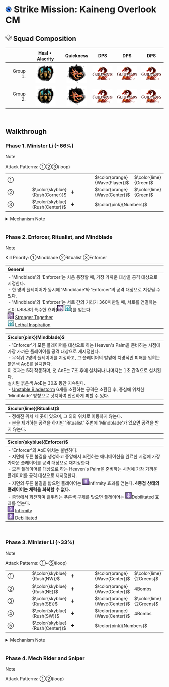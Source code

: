 # <img src="../_image/strike mission/20px-Strike_Mission_(map_icon).png" width="20" height="20" title="Strike Mission" alt=""></img> Strike Mission: Kaineng Overlook CM

## <img src="../_image/squad/Commander_tag_(white).png" width="20" height="20" title="Squad Tag" alt=""></img> Squad Composition
|           | Heal・Alacrity | Quickness | DPS | DPS | DPS |
|----------:|:--------------:|:---------:|:---:|:---:|:---:|
|  Group 1. |<img src="../_image/profession/Mechanist_icon_(highres).png" width="64" height="64" title="Heal Alacrity Mechanist" alt=""></img>|<img src="../_image/profession/Herald_icon_(highres).png" width="64" height="64" title="Quickness Herald" alt=""></img>|<img src="../_image/general/GW2Logo_new.png" width="64" height="45" title="DPS" alt=""></img>|<img src="../_image/general/GW2Logo_new.png" width="64" height="45" title="DPS" alt=""></img>|<img src="../_image/general/GW2Logo_new.png" width="64" height="45" title="DPS" alt=""></img>|
|  Group 2. |<img src="../_image/profession/Mechanist_icon_(highres).png" width="64" height="64" title="Heal Alacrity Mechanist" alt=""></img>|<img src="../_image/profession/Herald_icon_(highres).png" width="64" height="64" title="Quickness Herald" alt=""></img>|<img src="../_image/general/GW2Logo_new.png" width="64" height="45" title="DPS" alt=""></img>|<img src="../_image/general/GW2Logo_new.png" width="64" height="45" title="DPS" alt=""></img>|<img src="../_image/general/GW2Logo_new.png" width="64" height="45" title="DPS" alt=""></img>|

<br>

## Walkthrough

### Phase 1. Minister Li (~66%)
> [!NOTE]
> Attack Patterns: ①②③(loop)

<table style="width: 100%;">
	<tbody>
		<tr>
			<td style="width: 20.0000%;">①
				<br>
			</td>
			<td style="width: 40.0442%;" colspan="2">
				<br>
			</td>
			<td style="width: 20.0000%;">$\color{orange}{Wave(Player)}$
				<br>
			</td>
			<td style="width: 20.0000%;">$\color{lime}{Green}$
				<br>
			</td>
		</tr>
		<tr>
			<td style="width: 20.0000%;">②
				<br>
			</td>
			<td style="width: 20.0000%;">$\color{skyblue}{Rush(Corner)}$
				<br>
			</td>
			<td style="width: 20.0000%;">➕
				<br>
			</td>
			<td style="width: 20.0000%;">$\color{orange}{Wave(Center)}$
				<br>
			</td>
			<td style="width: 20.0000%;">$\color{lime}{Green}$
				<br>
			</td>
		</tr>
		<tr>
			<td style="width: 20.0000%;">③
				<br>
			</td>
			<td style="width: 20.0000%;">$\color{skyblue}{Rush(Center)}$
				<br>
			</td>
			<td style="width: 20.0000%;">➕
				<br>
			</td>
			<td style="width: 40.0442%;" colspan="2">$\color{pink}{Numbers}$
				<br>
			</td>
		</tr>
	</tbody>
</table>
<details>
<summary>Mechanism Note</summary>
<table style="width: 100%;">
	<tbody>
		<tr>
			<td style="width: 50.0000%;">$\color{lime}{Green}$
				<br>
			</td>
			<td style="width: 50.0000%;">무작위 플레이어에게 천천히 줄어드는 AoE가 표시된다.
				<br>AoE가 종료될 때, <strong>최소 3명의 플레이어</strong>가 원 안에 있어야 한다.
				<br>처리에 실패할 경우 모든 플레이어는 큰 피해를 입는다.
				<br>
			</td>
		</tr>
		<tr>
			<td style="width: 50.0000%;">$\color{orange}{DragonSlash&mdash;Wave(DSW)}$
				<br>
			</td>
			<td style="width: 50.0000%;">&#39;Minister Li&#39;는 잠시 후 전방으로 큰 피해를 입히며, <strong>멀리 밀쳐내는 넓은 범위의 공격</strong>을 실행한다.
				<br>모든 플레이어는 &#39;Minister Li&#39;의 뒤에 위치하는 것으로 공격을 피할 수 있다.
				<br>
			</td>
		</tr>
		<tr>
			<td style="width: 50.0000%;">$\color{skyblue}{DragonSlash&mdash;Rush(DSR)}$
				<br>
			</td>
			<td style="width: 50.0000%;">&#39;Minister Li&#39;는 바라보고 있는 위치로 돌진하며, 이동경로에 위치한 플레이어들에게 큰 피해를 입힌다.
				<br>모든 플레이어는 &#39;Minister Li&#39;의 뒤에 위치하거나, 닷지로 공격을 피할 수 있다.
				<br>
			</td>
		</tr>
		<tr>
			<td style="width: 50.0000%;">$\color{pink}{DragonSlash&mdash;Burst(Numbers)}$
				<br>
			</td>
			<td style="width: 50.0000%;"><strong>5명의 플레이어</strong>의 머리 위에 로마 숫자(<img src="../_image/strike mission/kaineng overlook/Target_Order-1_(overhead_icon).png" width="20" height="20" title="1" alt=""></img><img src="../_image/strike mission/kaineng overlook/Target_Order-2_(overhead_icon).png" width="20" height="20" title="2" alt=""></img><img src="../_image/strike mission/kaineng overlook/Target_Order-3_(overhead_icon).png" width="20" height="20" title="3" alt=""></img>) 형식의 1에서 5까지의 표식을 새긴다.
				<br>표식을 받은 플레이어는 화면에 노란색 테두리가 나타나며,
				<br>스쿼드 UI의 아이콘 테두리가 빨간색으로 표시된다. 이것은 모든 플레이어가 확인할 수 있다.
				<br><strong>표식이 나타난 후, 8초 뒤</strong>에 &#39;Minister Li&#39;는 표식이 달린 플레이어에게 오름차순으로 원거리 웨이브를 날린다. 공격을 받은 플레이어는 3초간 <img src="../_image/strike mission/kaineng overlook/Extreme_Vulnerability.png" width="20" height="20" title="Extreme Vulnerability" alt=""></img><a href="https://wiki.guildwars2.com/wiki/Extreme_Vulnerability" target="_blank" rel="noopener noreferrer">Extreme Vulnerability</a> 효과를 받으며, 매우 짧은 시간이 경과한 후에 치명적인 피해량을 가진 작은 붉은 웅덩이를 남긴다.
				<br><strong>붉은 웅덩이는 원거리 공격을 회피하더라도 나타난다.</strong>
				<br>
			</td>
		</tr>
	</tbody>
</table>
</details>

<br>

### Phase 2. Enforcer, Ritualist, and Mindblade
> [!NOTE]
> Kill Priority: ①Mindblade ②Ritualist ③Enforcer

|General|
|:-|
|・'Mindblade'와 'Enforcer'는 처음 등장할 때, 가장 가까운 대상을 공격 대상으로 지정한다.<br>・한 명의 플레이어가 동시에 'Mindblade'와 'Enforcer'의 공격 대상으로 지정될 수 있다.<br>・'Mindblade'와 'Enforcer'는 서로 간의 거리가 360미만일 때, 서로를 연결하는 선이 나타나며 특수한 효과(<img src="../_image/strike mission/kaineng overlook/Giant_Growth.png" width="20" height="20" title="Stronger Together" alt=""></img> <img src="../_image/strike mission/kaineng overlook/Crowd_Favor.png" width="20" height="20" title="Lethal Inspiration" alt=""></img>)를 얻는다.<br><img src="../_image/strike mission/kaineng overlook/Giant_Growth.png" width="20" height="20" title="Stronger Together" alt=""></img> [Stronger Together](https://wiki.guildwars2.com/wiki/Stronger_Together)<br><img src="../_image/strike mission/kaineng overlook/Crowd_Favor.png" width="20" height="20" title="Lethal Inspiration" alt=""></img> [Lethal Inspiration](https://wiki.guildwars2.com/wiki/Lethal_Inspiration)|

|$\color{pink}{Mindblade}$|
|:-|
|・'Enforcer'가 모든 플레이어를 대상으로 하는 Heaven's Palm을 준비하는 시점에 가장 가까운 플레이어를 공격 대상으로 재지정한다.<br>・무작위 2명의 플레이어를 지정하고, 그 플레이어의 발밑에 치명적인 피해를 입히는 붉은색 AoE를 설치한다.<br>이 효과는 5회 작동하며, 첫 AoE는 7초 후에 설치되나 나머지는 1초 간격으로 설치된다.<br>설치된 붉은색 AoE는 30초 동안 지속된다.<br>・[Unstable Bladestorm](https://wiki.guildwars2.com/wiki/Unstable_Bladestorm) 6개를 소환하는 공격은 소환된 후, 중심에 위치한 'Mindblade' 방향으로 닷지하여 안전하게 피할 수 있다.|

|$\color{lime}{Ritualist}$|
|:-|
|・정해진 위치 세 곳이 있으며, 그 외의 위치로 이동하지 않는다.<br>・분을 제거하는 공격을 하지만 'Ritualist' 주변에 'Mindblade'가 있으면 공격을 받지 않는다.|

|$\color{skyblue}{Enforcer}$|
|:-|
|・'Enforcer'의 AoE 위치는 불변하다.<br>・지면에 푸른 불길을 생성하고 중앙에서 회전하는 애니메이션을 완료한 시점에 가장 가까운 플레이어를 공격 대상으로 재지정한다.<br>・모든 플레이어를 대상으로 하는 Heaven's Palm을 준비하는 시점에 가장 가까운 플레이어를 공격 대상으로 재지정한다.<br>・지면의 푸른 불길을 밟으면 플레이어는 <img src="../_image/strike mission/kaineng overlook/Debilitating_Void.png" width="20" height="20" title="Infirmity" alt=""></img>Infirmity 효과를 얻는다. **4중첩 상태의 플레이어는 체력을 회복할 수 없다.**<br>・중앙에서 회전하며 흩뿌리는 푸른색 구체를 맞으면 플레이어는 <img src="../_image/strike mission/kaineng overlook/Debilitated.png" width="20" height="20" title="Debilitated" alt=""></img>Debilitated 효과를 얻는다.<br><img src="../_image/strike mission/kaineng overlook/Debilitating_Void.png" width="20" height="20" title="Infirmity" alt=""></img> [Infirmity](https://wiki.guildwars2.com/wiki/Infirmity)<br><img src="../_image/strike mission/kaineng overlook/Debilitated.png" width="20" height="20" title="Debilitated" alt=""></img> [Debilitated](https://wiki.guildwars2.com/wiki/Debilitated)|

<br>

### Phase 3. Minister Li (~33%)
> [!NOTE]
> Attack Patterns: ①~⑤(loop)

<table style="width: 100%;">
	<tbody>
		<tr>
			<td style="width: 20.0000%;">①
				<br>
			</td>
			<td style="width: 20.0000%;">$\color{skyblue}{Rush(NW)}$
			<td style="width: 20.0000%;">➕
				<br>
			</td>
			<td style="width: 20.0000%;">$\color{orange}{Wave(Center)}$
				<br>
			</td>
			<td style="width: 20.0000%;">$\color{lime}{2Greens}$
		</tr>
		<tr>
			<td style="width: 20.0000%;">②</td>
			<td style="width: 20.0000%;">$\color{skyblue}{Rush(NE)}$
			<td style="width: 20.0000%;">➕
				<br>
			</td>
			<td style="width: 20.0000%;">$\color{orange}{Wave(Center)}$
				<br>
			</td>
			<td style="width: 20.0000%;">4Bombs</td>
		</tr>
		<tr>
			<td style="width: 20.0000%;">③
				<br>
			</td>
			<td style="width: 20.0000%;">$\color{skyblue}{Rush(SE)}$
			<td style="width: 20.0000%;">➕
				<br>
			</td>
			<td style="width: 20.0000%;">$\color{orange}{Wave(Center)}$
				<br>
			</td>
			<td style="width: 20.0000%;">$\color{lime}{2Greens}$
		</tr>
		<tr>
			<td style="width: 20.0000%;">④</td>
			<td style="width: 20.0000%;">$\color{skyblue}{Rush(SW)}$
			<td style="width: 20.0000%;">➕
				<br>
			</td>
			<td style="width: 20.0000%;">$\color{orange}{Wave(Center)}$
				<br>
			</td>
			<td style="width: 20.0000%;">4Bombs</td>
		</tr>
		<tr>
			<td style="width: 20.0000%;">⑤</td>
			<td style="width: 20.0000%;">$\color{skyblue}{Rush(Center)}$
			<td style="width: 20.0000%;">➕
				<br>
			</td>
			<td style="width: 40.0442%;" colspan="2">$\color{pink}{Numbers}$
		</tr>
	</tbody>
</table>
<details>
<summary>Mechanism Note</summary>
<table style="width: 100%;">
	<tbody>
		<tr>
			<td style="width: 50.0000%;">Bombs
				<br>
			</td>
			<td style="width: 50.0000%;">&#39;Minister Li&#39;와 <strong>가장 가까운 4명의 플레이어</strong>에게 주황색 원이 나타난다.
				<br>각 원의 단일 피해량은 크지 않으나, 원이 겹쳐진 곳에 위치하는 플레이어는 매우 큰 피해를 입는다.
				<br>
			</td>
		</tr>
	</tbody>
</table>

<p>
	<br>
</p>
</details>

<br>

### Phase 4. Mech Rider and Sniper
> [!NOTE]
> Attack Patterns: ①②(loop)
